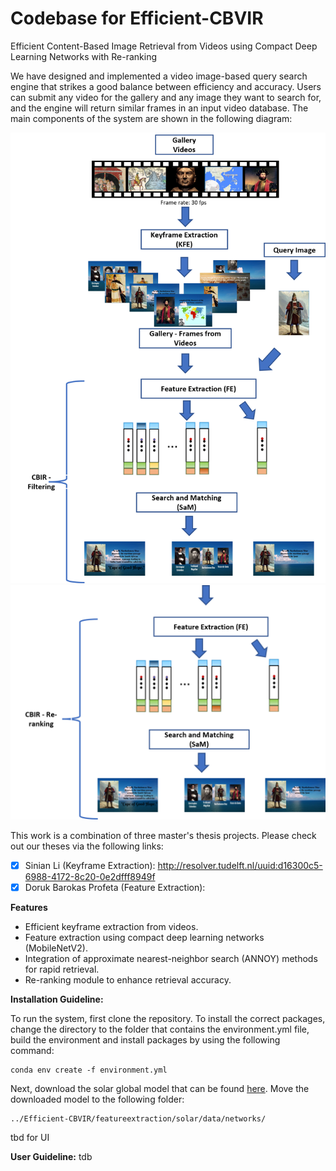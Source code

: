 # Codebase for Efficient-CBVIR
Efficient Content-Based Image Retrieval from Videos using Compact Deep Learning Networks with Re-ranking


We have designed and implemented a video image-based query search engine that strikes a good balance between efficiency and accuracy. Users can submit any video for the gallery and any image they want to search for, and the engine will return similar frames in an input video database. The main components of the system are shown in the following diagram:


<img src="https://github.com/dorukbarokas/Efficient-CBVIR/blob/main/Picture3.png" width="520">
<img src="https://github.com/dorukbarokas/Efficient-CBVIR/blob/main/Picture4.png" width="520">

This work is a combination of three master's thesis projects. Please check out our theses via the following links:
- [x] Sinian Li (Keyframe Extraction): http://resolver.tudelft.nl/uuid:d16300c5-6988-4172-8c20-0e2dfff8949f
- [x] Doruk Barokas Profeta (Feature Extraction):

**Features**

- Efficient keyframe extraction from videos.
- Feature extraction using compact deep learning networks (MobileNetV2).
- Integration of approximate nearest-neighbor search (ANNOY) methods for rapid retrieval.
- Re-ranking module to enhance retrieval accuracy.

**Installation Guideline:**

To run the system, first clone the repository. To install the correct packages, change the directory to the folder that contains the environment.yml file, build the environment and install packages by using the following command:

```
conda env create -f environment.yml
```

Next, download the solar global model that can be found [here](https://imperialcollegelondon.box.com/shared/static/fznpeayct6btel2og2wjjgvqw0ziqnk4.pth). Move the downloaded model to the following folder: 

```
../Efficient-CBVIR/featureextraction/solar/data/networks/
``` 

tbd for UI

**User Guideline:**
tdb


